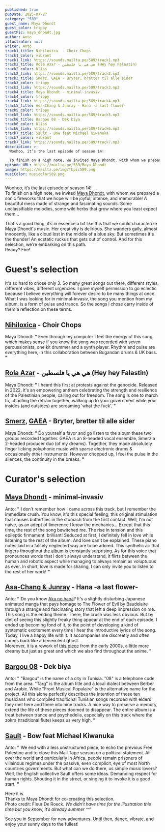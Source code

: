 ```yaml
---
published: true
pubDate: 2025-07-27
category: "589"
guest_name: Maya Dhondt
guest_color: trippy
guestPic: maya_dhondt.jpg
author: Anto
illustrator: null
writer: Anto
track1_title: Nihiloxica  - Choir Chops
track1_color: vibrant
track1_link: https://sounds.mailta.pe/589/track1.mp3
track2_title: Rola Azar - هي هي يا فلسطين (Hey hey Falastin)
track2_color: bliss
track2_link: https://sounds.mailta.pe/589/track2.mp3
track3_title: Smerz, GAEA - Bryter, bretter til alle sider
track3_color: trippy
track3_link: https://sounds.mailta.pe/589/track3.mp3
track4_title: Maya Dhondt - minimal-invasiv
track4_color: trippy
track4_link: https://sounds.mailta.pe/589/track4.mp3
track5_title: Asa-Chang & Junray - Hana -a last flower-
track5_color: trippy
track5_link: https://sounds.mailta.pe/589/track5.mp3
track6_title: Bargou 08 - Dek biya
track6_color: bliss
track6_link: https://sounds.mailta.pe/589/track6.mp3
track7_title: Sault - Bow feat Michael Kiwanuka
track7_color: vibrant
track7_link: https://sounds.mailta.pe/589/track7.mp3
description: >-
  Woohoo, it’s the last episode of season 14!

  To finish on a high note, we invited Maya Dhondt, with whom we prepared a sonic fireworks that we hope will be joyful, intense, and memorable! A beautiful mess made of strange and fascinating sounds. Some unclassifiable melodies, some wild herbs that grow where you least expect them...
episode_URL: https://mailta.pe/589/Maya-Dhondt
image: https://mailta.pe/img/fbpic589.png
musiColor: musicolor589.png
---
```

Woohoo, it’s the last episode of season 14!\
To finish on a high note, we invited [Maya Dhondt](https://mayadhondt.bandcamp.com/album/wow-x), with whom we prepared a sonic fireworks that we hope will be joyful, intense, and memorable! A beautiful mess made of strange and fascinating sounds. Some unclassifiable melodies, some wild herbs that grow where you least expect them...

That's a good thing, it’s in essence a bit like this that we could characterize Maya Dhondt's music. Her creativity is delirious. She wanders gaily, almost innocently, like a cloud lost in the middle of a blue sky. But sometimes it's the thunder! An ecstatic ruckus that gets out of control. And for this selection, we're embarking on this path.\
Ready? Fire!

# Guest's selection

It's so hard to chose only 3. So many great songs out there, different styles, different vibes, different urgencies. I gave myself permission to go eclectic because I believe everything will forever desire to be many things at once. What I was looking for in minimal-invasiv, the song you mention from my album, is a form of pulse and trance. So the songs I chose carry inside of them a reflection on these terms. 

## [Nihiloxica](https://nihiloxica.bandcamp.com/music) - Choir Chops

 Maya Dhondt: **"** Even through my computer I feel the energy of this song, which makes sense if you know the song was recorded with seven percussionists, one kit drummer and a synth player. Rhythm and pulse are everything here, in this collaboration between Bugandan drums & UK bass.  **"** 

## [Rola Azar](https://refugeworldwide.com/artists/rola-azar) - هي هي يا فلسطين (Hey hey Falastin)

 Maya Dhondt: **"** I heard this first at protests against the genocide. Released in 2022, it's an empowering anthem celebrating the strength and resilience of the Palestinian people, calling out for freedom. The song is one to march to, chanting the refrain together, walking up to your government while your insides (and outsides) are screaming 'what the fuck'. **"** 

## [Smerz](https://smerz.no/music/), [GAEA](https://www.ensemblegaea.no/) - Bryter, bretter til alle sider

 Maya Dhondt: **"** Do yourself a favor and go listen to the album these two groups recorded together. GAEA is an 8-headed vocal ensemble, Smerz a 2-headed producer duo (of my dreams). Together, they made absolutely finger licking polyphonic music with sparse electronic drums & occasionally other instruments. However chopped up, I feel the pulse in the silences, the continuity in the breaks. **"** 

# Curator's selection

## [Maya Dhondt](https://mayadhondt.bandcamp.com/album/wow-x) - minimal-invasiv

 Anto: **"** I don't remember how I came across this track, but I remember the immediate crush. You know, it's this special feeling, this original stimulation that causes butterflies in the stomach from the first contact. Well, I'm not naive, as an adept of limerence I know the mechanics... Except that this time, the rest of the song bewitched me. The rise in tension and this epileptic firmament: brilliant! Seduced at first, I definitely fell in love while listening to the rest of the album. And love can't be explained. These piano notes laid in a falsely neglected way are to be adored. This synthetic air that lingers throughout [the album](https://mayadhondt.bandcamp.com/album/wow-x) is constantly surprising. As for this voice that pronounces words that I don't always understand, it flirts between the human and robotic aspect while managing to always remain as voluptuous as ever. In short, love is made for sharing, I can only invite you to listen to the rest of her work! **"** 

## [Asa-Chang & Junray](https://en.wikipedia.org/wiki/Asa-Chang_%26_Junray) - Hana -a last flower-

 Anto: **"** Do you know [Aku no hana](https://en.wikipedia.org/wiki/The_Flowers_of_Evil_(manga))? It's a slightly disturbing Japanese animated manga that pays homage to The Flower of Evil by Baudelaire through a strange and fascinating story that left a deep impression on me. This song is the ending theme. There, the crush was less obvious. But by dint of seeing this slightly freaky thing appear at the end of each episode, I ended up becoming fond of it, to the point of developing a kind of systematic excitement every time I hear the introductive lyrics of the song. Today, I live a happy life with it. It accompanies me discreetly and often comes back like a benevolent ghost.\
Moreover, it is a rework of [this piece](https://theleaflabelvarious.bandcamp.com/track/hana-2?search_item_id%3D3839791027%26search_item_type%3Dt%26search_match_part%3D%253F%26search_page_id%3D4516654678%26search_page_no%3D0%26search_rank%3D2) from the early 2000s, a little more dreamy but just as great and which we also find throughout the anime. **"** 

## [Bargou 08](https://bargou08.bandcamp.com/album/targ) - Dek biya

 Anto: **"** "Bargou" is the name of a city in Tunisia. "08" is a telephone code from the area. "Targ" is the album title and a local dialect between Berber and Arabic. While "Front Musical Populaire" is the alternative name for the project. All this alone perfectly describes the intention of these ten musicians who compiled traditional Tunisian songs recorded with elders they met here and there into nine tracks. A nice way to preserve a memory, extend the life of these pieces doomed to disappear. The entire album is a treat between trance and psychedelia, especially on this track where the zokra (traditional flute) keeps us very high. **"** 

## [Sault](https://saultglobal.bandcamp.com/track/bow-feat-michael-kiwanuka) - Bow feat Michael Kiwanuka

 Anto: **"** We end with a less unstructured piece, to echo the previous Free Palestine and to close this Mail Tape season on a political statement. All over the world and particularly in Africa, people remain prisoners of villainous regimes under the passive, even complicit, eye of most North countries governments. But what can we do there, us simple music lovers? Well, the English collective Sault offers some ideas. Demanding respect for human rights. Shouting it in the street, or singing it to invoke it is a good start. **"** 

 Here it is.\
Thanks to Maya Dhondt for co-creating this selection.\
Photo credit: Fleur De Roeck. *We didn’t have time for the illustration this time but you know, it’s already summer ^^'*

See you in September for new adventures. Until then, dance, vibrate, and enjoy your sunny days to the fullest!
